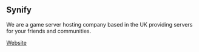 ## Synify

We are a game server hosting company based in the UK providing servers for your friends and communities.

[Website](https://synify.uk)
